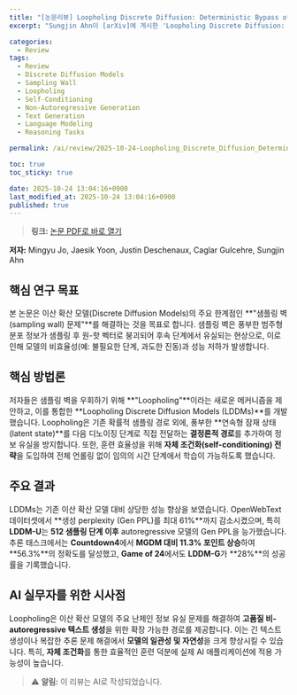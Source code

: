 ```yaml
---
title: "[논문리뷰] Loopholing Discrete Diffusion: Deterministic Bypass of the Sampling Wall"
excerpt: "Sungjin Ahn이 [arXiv]에 게시한 'Loopholing Discrete Diffusion: Deterministic Bypass of the Sampling Wall' 논문에 대한 자세한 리뷰입니다."

categories:
  - Review
tags:
  - Review
  - Discrete Diffusion Models
  - Sampling Wall
  - Loopholing
  - Self-Conditioning
  - Non-Autoregressive Generation
  - Text Generation
  - Language Modeling
  - Reasoning Tasks

permalink: /ai/review/2025-10-24-Loopholing_Discrete_Diffusion_Deterministic_Bypass_of_the_Sampling_Wall/

toc: true
toc_sticky: true

date: 2025-10-24 13:04:16+0900
last_modified_at: 2025-10-24 13:04:16+0900
published: true
---
```

> **링크:** [논문 PDF로 바로 열기](https://arxiv.org/abs/2510.19304)

**저자:** Mingyu Jo, Jaesik Yoon, Justin Deschenaux, Caglar Gulcehre, Sungjin Ahn



## 핵심 연구 목표
본 논문은 이산 확산 모델(Discrete Diffusion Models)의 주요 한계점인 **"샘플링 벽(sampling wall) 문제"**를 해결하는 것을 목표로 합니다. 샘플링 벽은 풍부한 범주형 분포 정보가 샘플링 후 원-핫 벡터로 붕괴되어 후속 단계에서 유실되는 현상으로, 이로 인해 모델의 비효율성(예: 불필요한 단계, 과도한 진동)과 성능 저하가 발생합니다.

## 핵심 방법론
저자들은 샘플링 벽을 우회하기 위해 **"Loopholing"**이라는 새로운 메커니즘을 제안하고, 이를 통합한 **Loopholing Discrete Diffusion Models (LDDMs)**를 개발했습니다. Loopholing은 기존 확률적 샘플링 경로 외에, 풍부한 **연속형 잠재 상태(latent state)**를 다음 디노이징 단계로 직접 전달하는 **결정론적 경로**를 추가하여 정보 유실을 방지합니다. 또한, 훈련 효율성을 위해 **자체 조건화(self-conditioning) 전략**을 도입하여 전체 언롤링 없이 임의의 시간 단계에서 학습이 가능하도록 했습니다.

## 주요 결과
LDDMs는 기존 이산 확산 모델 대비 상당한 성능 향상을 보였습니다. OpenWebText 데이터셋에서 **생성 perplexity (Gen PPL)를 최대 61%**까지 감소시켰으며, 특히 **LDDM-U**는 **512 샘플링 단계 이후** autoregressive 모델의 Gen PPL을 능가했습니다. 추론 태스크에서는 **Countdown4**에서 **MGDM 대비 11.3% 포인트 상승**하여 **56.3%**의 정확도를 달성했고, **Game of 24**에서도 **LDDM-G**가 **28%**의 성공률을 기록했습니다.

## AI 실무자를 위한 시사점
Loopholing은 이산 확산 모델의 주요 난제인 정보 유실 문제를 해결하여 **고품질 비-autoregressive 텍스트 생성**을 위한 확장 가능한 경로를 제공합니다. 이는 긴 텍스트 생성이나 복잡한 추론 문제 해결에서 **모델의 일관성 및 자연성**을 크게 향상시킬 수 있습니다. 특히, **자체 조건화**를 통한 효율적인 훈련 덕분에 실제 AI 애플리케이션에 적용 가능성이 높습니다.

> ⚠️ **알림:** 이 리뷰는 AI로 작성되었습니다.